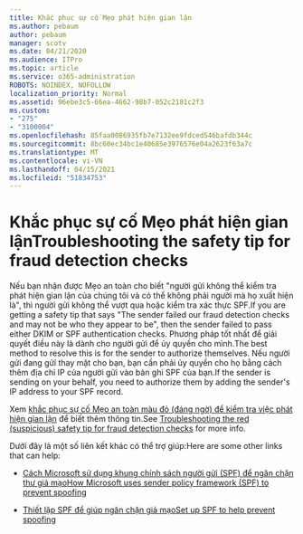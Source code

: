 ```yaml
---
title: Khắc phục sự cố Mẹo phát hiện gian lận
ms.author: pebaum
author: pebaum
manager: scotv
ms.date: 04/21/2020
ms.audience: ITPro
ms.topic: article
ms.service: o365-administration
ROBOTS: NOINDEX, NOFOLLOW
localization_priority: Normal
ms.assetid: 96ebe3c5-66ea-4662-98b7-052c2181c2f3
ms.custom:
- "275"
- "3100004"
ms.openlocfilehash: 85faa0086935fb7e7132ee9fdced546bafdb344c
ms.sourcegitcommit: 8bc60ec34bc1e40685e3976576e04a2623f63a7c
ms.translationtype: MT
ms.contentlocale: vi-VN
ms.lasthandoff: 04/15/2021
ms.locfileid: "51834753"
---
```

# <a name="troubleshooting-the-safety-tip-for-fraud-detection-checks"></a><span data-ttu-id="82320-102">Khắc phục sự cố Mẹo phát hiện gian lận</span><span class="sxs-lookup"><span data-stu-id="82320-102">Troubleshooting the safety tip for fraud detection checks</span></span>

<span data-ttu-id="82320-103">Nếu bạn nhận được Mẹo an toàn cho biết "người gửi không thể kiểm tra phát hiện gian lận của chúng tôi và có thể không phải người mà họ xuất hiện là", thì người gửi không thể vượt qua hoặc kiểm tra xác thực SPF.</span><span class="sxs-lookup"><span data-stu-id="82320-103">If you are getting a safety tip that says "The sender failed our fraud detection checks and may not be who they appear to be", then the sender failed to pass either DKIM or SPF authentication checks.</span></span> <span data-ttu-id="82320-104">Phương pháp tốt nhất để giải quyết điều này là dành cho người gửi để ủy quyền cho mình.</span><span class="sxs-lookup"><span data-stu-id="82320-104">The best method to resolve this is for the sender to authorize themselves.</span></span> <span data-ttu-id="82320-105">Nếu người gửi đang gửi thay mặt cho bạn, bạn cần phải ủy quyền cho họ bằng cách thêm địa chỉ IP của người gửi vào bản ghi SPF của bạn.</span><span class="sxs-lookup"><span data-stu-id="82320-105">If the sender is sending on your behalf, you need to authorize them by adding the sender's IP address to your SPF record.</span></span>
  
<span data-ttu-id="82320-106">Xem [khắc phục sự cố Mẹo an toàn màu đỏ (đáng ngờ) để kiểm tra việc phát hiện gian lận](https://blogs.msdn.microsoft.com/tzink/2016/11/02/troubleshooting-the-red-suspicious-safety-tip-for-fraud-detection-checks/) để biết thêm thông tin.</span><span class="sxs-lookup"><span data-stu-id="82320-106">See [Troubleshooting the red (suspicious) safety tip for fraud detection checks](https://blogs.msdn.microsoft.com/tzink/2016/11/02/troubleshooting-the-red-suspicious-safety-tip-for-fraud-detection-checks/) for more info.</span></span>
  
<span data-ttu-id="82320-107">Dưới đây là một số liên kết khác có thể trợ giúp:</span><span class="sxs-lookup"><span data-stu-id="82320-107">Here are some other links that can help:</span></span>
  
- [<span data-ttu-id="82320-108">Cách Microsoft sử dụng khung chính sách người gửi (SPF) để ngăn chặn thư giả mạo</span><span class="sxs-lookup"><span data-stu-id="82320-108">How Microsoft uses sender policy framework (SPF) to prevent spoofing</span></span>](https://docs.microsoft.com/microsoft-365/security/office-365-security/how-office-365-uses-spf-to-prevent-spoofing)

- [<span data-ttu-id="82320-109">Thiết lập SPF để giúp ngăn chặn giả mạo</span><span class="sxs-lookup"><span data-stu-id="82320-109">Set up SPF to help prevent spoofing</span></span>](https://docs.microsoft.com/microsoft-365/security/office-365-security/set-up-spf-in-office-365-to-help-prevent-spoofing)
